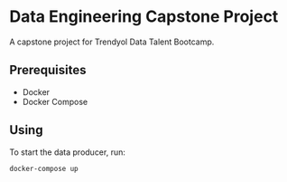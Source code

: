 # Data Engineering Capstone Project

A capstone project for Trendyol Data Talent Bootcamp.

## Prerequisites
- Docker
- Docker Compose

## Using
To start the data producer, run:

```bash
docker-compose up
```
